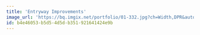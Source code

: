 ```yaml
---
title: 'Entryway Improvements'
image_url: 'https://bq.imgix.net/portfolio/01-332.jpg?ch=Width,DPR&auto=compress,enhance,format&fit=crop&w=300&h=300'
id: b4e46053-b5d5-4d5d-b351-921641424e9b
---
```

